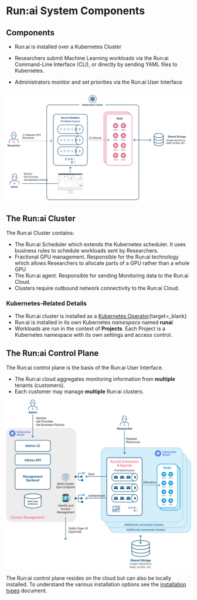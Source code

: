 # Run:ai System Components 

## Components

* Run:ai is installed over a Kubernetes Cluster

* Researchers submit Machine Learning workloads via the Run:ai Command-Line Interface (CLI), or directly by sending YAML files to Kubernetes. 

* Administrators monitor and set priorities via the Run:ai User Interface

![architecture](img/architecture.png)

## The Run:ai Cluster

The Run:ai Cluster contains:

* The Run:ai Scheduler which extends the Kubernetes scheduler. It uses business rules to schedule workloads sent by Researchers. 
* Fractional GPU management. Responsible for the Run:ai technology which allows Researchers to allocate parts of a GPU rather than a whole GPU  
* The Run:ai agent. Responsible for sending Monitoring data to the Run:ai Cloud.
* Clusters require outbound network connectivity to the Run:ai Cloud.  

### Kubernetes-Related Details

* The Run:ai cluster is installed as a [Kubernetes Operator](https://kubernetes.io/docs/concepts/extend-kubernetes/operator/){target=_blank}
* Run:ai is installed in its own Kubernetes _namespace_ named __runai__
* Workloads are run in the context of __Projects__. Each Project is a Kubernetes namespace with its own settings and access control. 



## The Run:ai Control Plane

The Run:ai control plane is the basis of the Run:ai User Interface. 

* The Run:ai cloud aggregates monitoring information from __multiple__ tenants (customers).
* Each customer may manage __multiple__ Run:ai clusters. 

![multi-cluster-architecture](img/multi-cluster-architecture.png)

The Run:ai control plane resides on the cloud but can also be locally installed. To understand the various installation options see the [installation types](../admin/runai-setup/installation-types.md) document.






